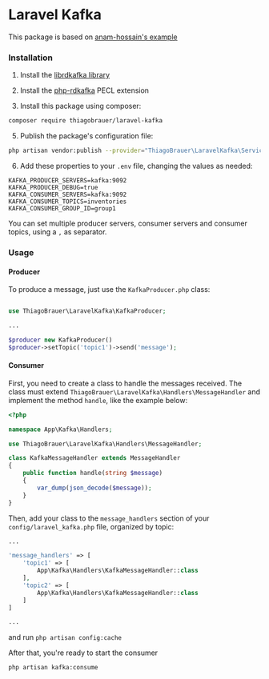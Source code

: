 # Laravel Kafka

This package is based on [anam-hossain's example](https://engineering.carsguide.com.au/laravel-pub-sub-messaging-with-apache-kafka-3b27ed1ee5e8)

### Installation

1. Install the [librdkafka library](https://github.com/edenhill/librdkafka)

2. Install the [php-rdkafka](https://github.com/arnaud-lb/php-rdkafka) PECL extension

4. Install this package using composer:

```bash
composer require thiagobrauer/laravel-kafka
```
5. Publish the package's configuration file:

```bash
php artisan vendor:publish --provider="ThiagoBrauer\LaravelKafka\ServiceProvider"
```
6. Add these properties to your `.env` file, changing the values as needed:
```
KAFKA_PRODUCER_SERVERS=kafka:9092
KAFKA_PRODUCER_DEBUG=true
KAFKA_CONSUMER_SERVERS=kafka:9092
KAFKA_CONSUMER_TOPICS=inventories
KAFKA_CONSUMER_GROUP_ID=group1
```
You can set multiple producer servers, consumer servers and consumer topics, using a `,` as separator.

### Usage

#### Producer

To produce a message, just use the `KafkaProducer.php` class:

```php

use ThiagoBrauer\LaravelKafka\KafkaProducer;

...

$producer new KafkaProducer()
$producer->setTopic('topic1')->send('message');
```

#### Consumer

First, you need to create a class to handle the messages received. The class must extend `ThiagoBrauer\LaravelKafka\Handlers\MessageHandler` and implement the method `handle`, like the example below:

```php
<?php

namespace App\Kafka\Handlers;

use ThiagoBrauer\LaravelKafka\Handlers\MessageHandler;

class KafkaMessageHandler extends MessageHandler
{
    public function handle(string $message)
    {
        var_dump(json_decode($message));
    }
}
```
Then, add your class to the `message_handlers` section of your `config/laravel_kafka.php` file, organized by topic:

```php
...

'message_handlers' => [
    'topic1' => [
        App\Kafka\Handlers\KafkaMessageHandler::class   
    ],
    'topic2' => [
        App\Kafka\Handlers\KafkaMessageHandler::class   
    ]        
]

...

```
and run `php artisan config:cache`

After that, you're ready to start the consumer
```
php artisan kafka:consume
```
